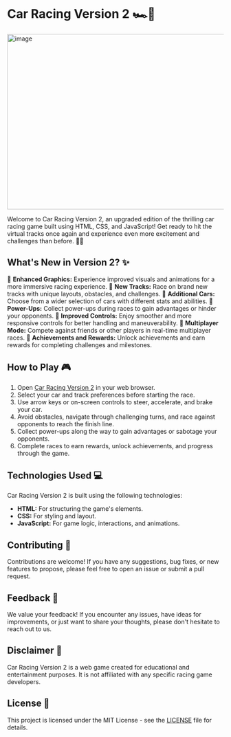 # Car Racing Version 2 🏎️🏁

<img width="671" height="408" alt="image" src="https://github.com/user-attachments/assets/0a4f643d-ff79-4a74-a524-ce56465a93f3" />

Welcome to Car Racing Version 2, an upgraded edition of the thrilling car racing game built using HTML, CSS, and JavaScript! Get ready to hit the virtual tracks once again and experience even more excitement and challenges than before. 🚗💨

## What's New in Version 2? ✨

🌟 **Enhanced Graphics:** Experience improved visuals and animations for a more immersive racing experience.
🌟 **New Tracks:** Race on brand new tracks with unique layouts, obstacles, and challenges.
🌟 **Additional Cars:** Choose from a wider selection of cars with different stats and abilities.
🌟 **Power-Ups:** Collect power-ups during races to gain advantages or hinder your opponents.
🌟 **Improved Controls:** Enjoy smoother and more responsive controls for better handling and maneuverability.
🌟 **Multiplayer Mode:** Compete against friends or other players in real-time multiplayer races.
🌟 **Achievements and Rewards:** Unlock achievements and earn rewards for completing challenges and milestones.

## How to Play 🎮

1. Open [Car Racing Version 2](https://rishabnotfound.github.io/CarRacingVersion2/) in your web browser.
2. Select your car and track preferences before starting the race.
3. Use arrow keys or on-screen controls to steer, accelerate, and brake your car.
4. Avoid obstacles, navigate through challenging turns, and race against opponents to reach the finish line.
5. Collect power-ups along the way to gain advantages or sabotage your opponents.
6. Complete races to earn rewards, unlock achievements, and progress through the game.

## Technologies Used 💻

Car Racing Version 2 is built using the following technologies:

- **HTML:** For structuring the game's elements.
- **CSS:** For styling and layout.
- **JavaScript:** For game logic, interactions, and animations.

## Contributing 🤝

Contributions are welcome! If you have any suggestions, bug fixes, or new features to propose, please feel free to open an issue or submit a pull request.

## Feedback 📝

We value your feedback! If you encounter any issues, have ideas for improvements, or just want to share your thoughts, please don't hesitate to reach out to us.

## Disclaimer 📣

Car Racing Version 2 is a web game created for educational and entertainment purposes. It is not affiliated with any specific racing game developers.

## License 📄

This project is licensed under the MIT License - see the [LICENSE](LICENSE) file for details.
